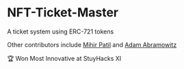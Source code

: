 # NFT-Ticket-Master
A ticket system using ERC-721 tokens

Other contributors include [Mihir Patil](https://github.com/0xMihir) and [Adam Abramowitz](https://github.com/AdamAbramowitz0) 

🏆 Won Most Innovative at StuyHacks XI
